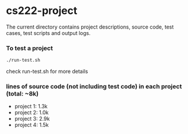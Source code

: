 # cs222-project
The current directory contains project descriptions, source code, test cases, test scripts and output logs.
### To test a project
```sh
./run-test.sh
```
check run-test.sh for more details

### lines of source code (not including test code)  in each project (total: ~8k)
* project 1: 1.3k
* project 2: 1.0k
* project 3: 2.9k
* project 4: 1.5k

